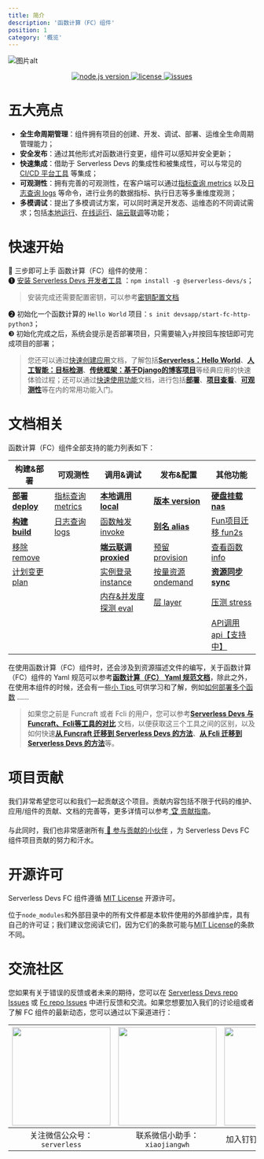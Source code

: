 ```yaml
---
title: 简介
description: '函数计算（FC）组件'
position: 1
category: '概览'
---
```


![图片alt](https://serverless-article-picture.oss-cn-hangzhou.aliyuncs.com/1635756716877_20211101085157044368.png)
<p align="center" class="flex justify-center">
  <a href="https://nodejs.org/en/" class="ml-1">
    <img src="https://img.shields.io/badge/node-%3E%3D%2010.8.0-brightgreen" alt="node.js version">
  </a>
  <a href="https://github.com/devsapp/fc/blob/master/LICENSE" class="ml-1">
    <img src="https://img.shields.io/badge/License-MIT-green" alt="license">
  </a>
  <a href="https://github.com/devsapp/fc/issues" class="ml-1">
    <img src="https://img.shields.io/github/issues/devsapp/fc" alt="issues">
  </a>
  </a>
</p>


# 五大亮点

- **全生命周期管理**：组件拥有项目的创建、开发、调试、部署、运维全生命周期管理能力；
- **安全发布**：通过其他形式对函数进行变更，组件可以感知并安全更新；
- **快速集成**：借助于 Serverless Devs 的集成性和被集成性，可以与常见的 [CI/CD 平台工具](https://github.com/Serverless-Devs/Serverless-Devs/blob/master/docs/zh/cicd.md) 等集成；
- **可观测性**：拥有完善的可观测性，在客户端可以通过[指标查询 metrics](command/metrics.md) 以及[日志查询 logs](command/logs.md) 等命令，进行业务的数据指标、执行日志等多重维度观测；
- **多模调试**：提出了多模调试方案，可以同时满足开发态、运维态的不同调试需求；包括[本地运行](command/local.md)、[在线运行](command/invoke.md)、[端云联调](command/proxied.md)等功能；

# 快速开始

🙋 三步即可上手 函数计算（FC）组件的使用：   
❶ [安装 Serverless Devs 开发者工具](https://github.com/Serverless-Devs/Serverless-Devs/blob/master/docs/install.md) ：`npm install -g @serverless-devs/s`；   
> 安装完成还需要配置密钥，可以参考[密钥配置文档](config.md)  

❷ 初始化一个函数计算的 `Hello World` 项目：`s init devsapp/start-fc-http-python3`；      
❸ 初始化完成之后，系统会提示是否部署项目，只需要输入`y`并按回车按钮即可完成项目的部署；

> 您还可以通过[快速创建应用](quick_start_application.md)文档，了解包括[**Serverless：Hello World**](quick_start_application.md#serverlesshello-world)、[**人工智能：目标检测**](quick_start_application.md#人工智能目标检测)、[**传统框架：基于Django的博客项目**](quick_start_application.md#传统框架基于django的博客项目)等经典应用的快速体验过程；还可以通过[快速使用功能](quick_start_function.md)文档，进行包括[**部署**](quick_start_function.md#部署-deploy)、[**项目查看**](quick_start_function.md#调用相关)、[**可观测性**](quick_start_function.md#可观测性)等在内的常用功能入门。

# 文档相关

函数计算（FC）组件全部支持的能力列表如下：

| 构建&部署 | 可观测性 | 调用&调试 |  发布&配置  |  其他功能 |
| --- | --- | --- |--- | --- |
| [**部署 deploy**](command/deploy.md)   | [指标查询 metrics](command/metrics.md) | [**本地调用 local**](command/local.md)      | [**版本 version**](command/version.md)      | [**硬盘挂载 nas**](command/nas.md) | 
| [**构建 build**](command/build.md)     | [日志查询 logs](command/logs.md)       | [函数触发 invoke](command/invoke.md)    | [**别名 alias**](command/alias.md)         | [Fun项目迁移 fun2s](command/fun2s.md)  | 
| [移除 remove](command/remove.md)   |                                              | [**端云联调 proxied**](command/proxied.md) | [预留 provision](command/provision.md)   | [查看函数 info](command/info.md) | 
| [计划变更 plan](command/plan.md)                                         |                                              | [实例登录 instance](command/instance.md)    | [按量资源 ondemand](command/ondemand.md) | [**资源同步 sync**](command/sync.md) | 
|                                          |                                              | [内存&并发度探测 eval](command/eval.md)  | [层 layer](command/layer.md) |   [压测 stress](command/stress.md)                   | 
|                                          |                                              |   |  | [API调用 api【支持中】](command/api.md)                    

在使用函数计算（FC）组件时，还会涉及到资源描述文件的编写，关于函数计算（FC）组件的 Yaml 规范可以参考[**函数计算（FC） Yaml 规范文档**](yaml/readme.md)，除此之外，在使用本组件的时候，还会有一些[小 Tips ](tips.md) 可供学习和了解，例如[如何部署多个函数](tips.md#如何声明部署多个函数) ......

> 如果您之前是 Funcraft 或者 Fcli 的用户，您可以参考[**Serverless Devs 与 Funcraft、Fcli等工具的对比**](vs_fun_fcli.md) 文档，以便获取这三个工具之间的区别，以及如何快速[**从 Funcraft 迁移到 Serverless Devs 的方法**](vs_fun_fcli.md#从-funcraft-迁移到-serverless-devs-的方法)、[**从 Fcli 迁移到 Serverless Devs 的方法**](vs_fun_fcli.md#从-fcli-迁移到-serverless-devs-的方法)等。

# 项目贡献

我们非常希望您可以和我们一起贡献这个项目。贡献内容包括不限于代码的维护、应用/组件的贡献、文档的完善等，更多详情可以参考[ 🏆 贡献指南](./../../CONTRIBUTING.md)。

与此同时，我们也非常感谢所有[ 👬 参与贡献的小伙伴](https://github.com/devsapp/fc/graphs/contributors) ，为 Serverless Devs FC 组件项目贡献的努力和汗水。

# 开源许可

Serverless Devs FC 组件遵循 [MIT License](./../../LICENSE) 开源许可。

位于`node_modules`和外部目录中的所有文件都是本软件使用的外部维护库，具有自己的许可证；我们建议您阅读它们，因为它们的条款可能与[MIT License](./../../LICENSE)的条款不同。

# 交流社区

您如果有关于错误的反馈或者未来的期待，您可以在 [Serverless Devs repo Issues](https://github.com/serverless-devs/serverless-devs/issues) 或 [Fc repo Issues](https://github.com/devsapp/fc/issues) 中进行反馈和交流。如果您想要加入我们的讨论组或者了解 FC 组件的最新动态，您可以通过以下渠道进行：

<p align="center">

| <img src="https://serverless-article-picture.oss-cn-hangzhou.aliyuncs.com/1635407298906_20211028074819117230.png" width="200px" > | <img src="https://serverless-article-picture.oss-cn-hangzhou.aliyuncs.com/1635407044136_20211028074404326599.png" width="200px" > | <img src="https://serverless-article-picture.oss-cn-hangzhou.aliyuncs.com/1635407252200_20211028074732517533.png" width="200px" > |
|--- | --- | --- |
| <center>关注微信公众号：`serverless`</center> | <center>联系微信小助手：`xiaojiangwh`</center> | <center>加入钉钉交流群：`33947367`</center> | 

</p>

